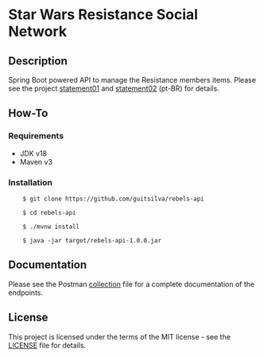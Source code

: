 # Star Wars Resistance Social Network

## Description

Spring Boot powered API to manage the Resistance members items. Please see the project [statement01](https://github.com/guitsilva/rebels-api/blob/main/docs/statement01.pdf) and [statement02](https://github.com/guitsilva/rebels-api/blob/main/docs/statement02.pdf) (pt-BR) for details.

## How-To

### Requirements

- JDK v18
- Maven v3

### Installation

```shell
    $ git clone https://github.com/guitsilva/rebels-api
    
    $ cd rebels-api
    
    $ ./mvnw install
    
    $ java -jar target/rebels-api-1.0.0.jar
```

## Documentation

Please see the Postman [collection](https://github.com/guitsilva/rebels-api/blob/main/docs/rebels-api.postman_collection.json) file for a complete documentation of the endpoints.  

## License

This project is licensed under the terms of the MIT license - see the [LICENSE](https://github.com/guitsilva/rebels-api/blob/main/LICENSE) file for details.
